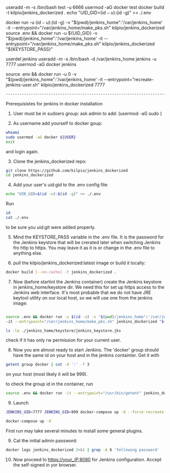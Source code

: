 useradd -m -s /bin/bash test -u 6666
usermod -aG docker test
docker build -t kilpio/jenkins_dockerized .
echo "UID_GID=$(id -u):$(id -g)" >> ./.env

docker run -u $(id -u):$(id -g) -v "$(pwd)/jenkins_home":'/var/jenkins_home' -it --entrypoint="/var/jenkins_home/make_pks.sh" kilpio/jenkins_dockerized
source .env && docker run -u ${UID_GID} -v "$(pwd)/jenkins_home":'/var/jenkins_home' -it --entrypoint="/var/jenkins_home/make_pks.sh" kilpio/jenkins_dockerized "${KEYSTORE_PASS}"

userdel jenkins
useradd -m -s /bin/bash -d /var/jenkins_home jenkins -u 7777
usermod -aG docker jenkins



source .env && docker run -u 0 -v "$(pwd)/jenkins_home":'/var/jenkins_home' -it --entrypoint="recreate-jenkins-user.sh" kilpio/jenkins_dockerized 7777


```bash
------------------------------------------------------------------------------------------------------------------------
```

Prerequisistes for jenkins in docker installation 

1. User must be in sudoers group:
ask admin to add: (usermod -aG sudo <username>)

2. As username add yourself to docker goup:

```bash
whoami
sudo usermod -aG docker ${USER}
exit
```

and login again.

3. Clone the jenkins_dockerized repo:

```bash
git clone https://github.com/kilpio/jenkins_dockerized
cd jenkins_dockerized
```

4. Add your user's uid:gid to the .env config file:

```bash
echo "UID_GID=$(id -u):$(id -g)" >> ./.env
```

Run 
```bash
id
cat ./.env
```
to be sure you uid:git were added properly.

5. Mind the KEYSTORE_PASS variable in the .env file. It is the password for the Jenkins keystore that will be crerated later when switching Jenkins fro http to https.
You may leave it as it is or change in the .env file to anything else.

6. pull the kilpio/jenkins_dockerized:latest image or build it locally:

```bash
docker build [--no-cache] -t jenkins_dockerized .
```

7. Now (before startint the Jenkins container) create the Jenkins keystore in jenkins_home/keystore dir. We need this for set up https access to the Jenkins web interface.
It's most probable that we do not have JRE keytool utility on our local host, so we will use one from the jenkins image:

```bash

source .env && docker run -u $(id -u) -v "$(pwd)/jenkins_home":'/var/jenkins_home' \
-it --entrypoint="/var/jenkins_home/make_pks.sh" jenkins_dockerized "${KEYSTORE_PASS}"

ls -la ./jenkins_home/keystore/jenkins_keystore.jks
```

check if it has only rw permission for your current user.

8. Now you are almost ready to start Jenkins.
The 'docker' group should have the same id on your host and in the jenkins containter. Get it with

```bash
getent group docker | cut -d ':' -f 3
```
on your host (most likely it will be  999).

to check the group id in the container, run

```bash
source .env && docker run -it --entrypoint="/usr/bin/getent" jenkins_dockerized group docker | cut -d ':' -f 3
```

9. Launch

```bash
JENKINS_UID=7777 JENKINS_GID=999 docker-compose up -d --force-recreate
```

```bash
docker-compose up -d
```

First run may take several minutes to install some general plugins.


9. Cat the initial admin password:

```bash
docker logs jenkins_dockerized 2>&1 | grep -A 6 'following password'
```
10. Now proceed to <https://your_IP:8080> for Jenkins configuration. Accept the self-signed  in yor browser.
